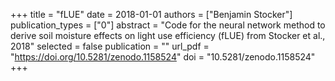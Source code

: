 +++
title = "fLUE"
date = 2018-01-01
authors = ["Benjamin Stocker"]
publication_types = ["0"]
abstract = "Code for the neural network method to derive soil moisture effects on light use efficiency (fLUE) from Stocker et al., 2018"
selected = false
publication = ""
url_pdf = "https://doi.org/10.5281/zenodo.1158524"
doi = "10.5281/zenodo.1158524"
+++

